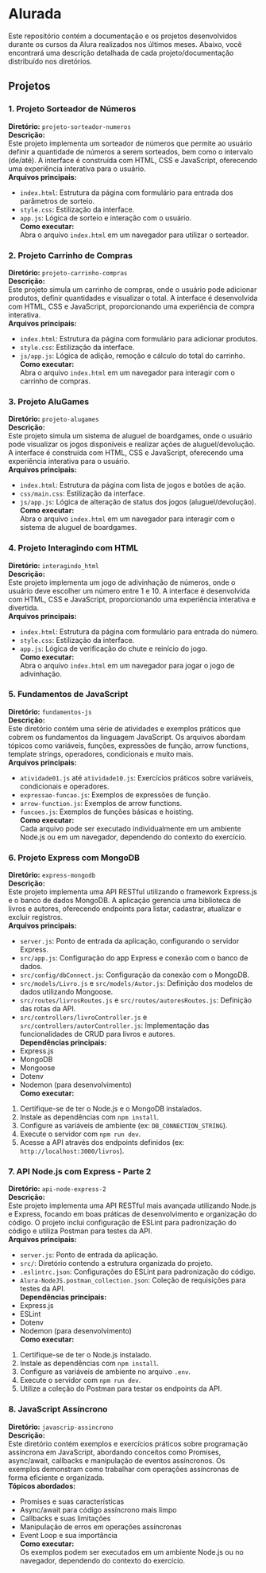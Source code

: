 # Alurada

Este repositório contém a documentação e os projetos desenvolvidos durante os cursos da Alura realizados nos últimos meses. Abaixo, você encontrará uma descrição detalhada de cada projeto/documentação distribuído nos diretórios.

## Projetos

### 1. Projeto Sorteador de Números
**Diretório:** `projeto-sorteador-numeros`  
**Descrição:**  
Este projeto implementa um sorteador de números que permite ao usuário definir a quantidade de números a serem sorteados, bem como o intervalo (de/até). A interface é construída com HTML, CSS e JavaScript, oferecendo uma experiência interativa para o usuário.  
**Arquivos principais:**  
- `index.html`: Estrutura da página com formulário para entrada dos parâmetros de sorteio.  
- `style.css`: Estilização da interface.  
- `app.js`: Lógica de sorteio e interação com o usuário.  
**Como executar:**  
Abra o arquivo `index.html` em um navegador para utilizar o sorteador.

### 2. Projeto Carrinho de Compras
**Diretório:** `projeto-carrinho-compras`  
**Descrição:**  
Este projeto simula um carrinho de compras, onde o usuário pode adicionar produtos, definir quantidades e visualizar o total. A interface é desenvolvida com HTML, CSS e JavaScript, proporcionando uma experiência de compra interativa.  
**Arquivos principais:**  
- `index.html`: Estrutura da página com formulário para adicionar produtos.  
- `style.css`: Estilização da interface.  
- `js/app.js`: Lógica de adição, remoção e cálculo do total do carrinho.  
**Como executar:**  
Abra o arquivo `index.html` em um navegador para interagir com o carrinho de compras.

### 3. Projeto AluGames
**Diretório:** `projeto-alugames`  
**Descrição:**  
Este projeto simula um sistema de aluguel de boardgames, onde o usuário pode visualizar os jogos disponíveis e realizar ações de aluguel/devolução. A interface é construída com HTML, CSS e JavaScript, oferecendo uma experiência interativa para o usuário.  
**Arquivos principais:**  
- `index.html`: Estrutura da página com lista de jogos e botões de ação.  
- `css/main.css`: Estilização da interface.  
- `js/app.js`: Lógica de alteração de status dos jogos (aluguel/devolução).  
**Como executar:**  
Abra o arquivo `index.html` em um navegador para interagir com o sistema de aluguel de boardgames.

### 4. Projeto Interagindo com HTML
**Diretório:** `interagindo_html`  
**Descrição:**  
Este projeto implementa um jogo de adivinhação de números, onde o usuário deve escolher um número entre 1 e 10. A interface é desenvolvida com HTML, CSS e JavaScript, proporcionando uma experiência interativa e divertida.  
**Arquivos principais:**  
- `index.html`: Estrutura da página com formulário para entrada do número.  
- `style.css`: Estilização da interface.  
- `app.js`: Lógica de verificação do chute e reinício do jogo.  
**Como executar:**  
Abra o arquivo `index.html` em um navegador para jogar o jogo de adivinhação.

### 5. Fundamentos de JavaScript
**Diretório:** `fundamentos-js`  
**Descrição:**  
Este diretório contém uma série de atividades e exemplos práticos que cobrem os fundamentos da linguagem JavaScript. Os arquivos abordam tópicos como variáveis, funções, expressões de função, arrow functions, template strings, operadores, condicionais e muito mais.  
**Arquivos principais:**  
- `atividade01.js` até `atividade10.js`: Exercícios práticos sobre variáveis, condicionais e operadores.  
- `expressao-funcao.js`: Exemplos de expressões de função.  
- `arrow-function.js`: Exemplos de arrow functions.  
- `funcoes.js`: Exemplos de funções básicas e hoisting.  
**Como executar:**  
Cada arquivo pode ser executado individualmente em um ambiente Node.js ou em um navegador, dependendo do contexto do exercício.

### 6. Projeto Express com MongoDB
**Diretório:** `express-mongodb`  
**Descrição:**  
Este projeto implementa uma API RESTful utilizando o framework Express.js e o banco de dados MongoDB. A aplicação gerencia uma biblioteca de livros e autores, oferecendo endpoints para listar, cadastrar, atualizar e excluir registros.  
**Arquivos principais:**  
- `server.js`: Ponto de entrada da aplicação, configurando o servidor Express.  
- `src/app.js`: Configuração do app Express e conexão com o banco de dados.  
- `src/config/dbConnect.js`: Configuração da conexão com o MongoDB.  
- `src/models/Livro.js` e `src/models/Autor.js`: Definição dos modelos de dados utilizando Mongoose.  
- `src/routes/livrosRoutes.js` e `src/routes/autoresRoutes.js`: Definição das rotas da API.  
- `src/controllers/livroController.js` e `src/controllers/autorController.js`: Implementação das funcionalidades de CRUD para livros e autores.  
**Dependências principais:**  
- Express.js  
- MongoDB  
- Mongoose  
- Dotenv  
- Nodemon (para desenvolvimento)  
**Como executar:**  
1. Certifique-se de ter o Node.js e o MongoDB instalados.  
2. Instale as dependências com `npm install`.  
3. Configure as variáveis de ambiente (ex: `DB_CONNECTION_STRING`).  
4. Execute o servidor com `npm run dev`.  
5. Acesse a API através dos endpoints definidos (ex: `http://localhost:3000/livros`).

### 7. API Node.js com Express - Parte 2
**Diretório:** `api-node-express-2`  
**Descrição:**  
Este projeto implementa uma API RESTful mais avançada utilizando Node.js e Express, focando em boas práticas de desenvolvimento e organização do código. O projeto inclui configuração de ESLint para padronização do código e utiliza Postman para testes da API.  
**Arquivos principais:**  
- `server.js`: Ponto de entrada da aplicação.  
- `src/`: Diretório contendo a estrutura organizada do projeto.  
- `.eslintrc.json`: Configurações do ESLint para padronização do código.  
- `Alura-NodeJS.postman_collection.json`: Coleção de requisições para testes da API.  
**Dependências principais:**  
- Express.js  
- ESLint  
- Dotenv  
- Nodemon (para desenvolvimento)  
**Como executar:**  
1. Certifique-se de ter o Node.js instalado.  
2. Instale as dependências com `npm install`.  
3. Configure as variáveis de ambiente no arquivo `.env`.  
4. Execute o servidor com `npm run dev`.  
5. Utilize a coleção do Postman para testar os endpoints da API.

### 8. JavaScript Assíncrono
**Diretório:** `javascrip-assincrono`  
**Descrição:**  
Este diretório contém exemplos e exercícios práticos sobre programação assíncrona em JavaScript, abordando conceitos como Promises, async/await, callbacks e manipulação de eventos assíncronos. Os exemplos demonstram como trabalhar com operações assíncronas de forma eficiente e organizada.  
**Tópicos abordados:**  
- Promises e suas características  
- Async/await para código assíncrono mais limpo  
- Callbacks e suas limitações  
- Manipulação de erros em operações assíncronas  
- Event Loop e sua importância  
**Como executar:**  
Os exemplos podem ser executados em um ambiente Node.js ou no navegador, dependendo do contexto do exercício.

